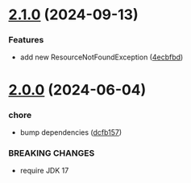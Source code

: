 # [2.1.0](https://github.com/gravitee-io/gravitee-fetcher-api/compare/2.0.0...2.1.0) (2024-09-13)


### Features

* add new ResourceNotFoundException ([4ecbfbd](https://github.com/gravitee-io/gravitee-fetcher-api/commit/4ecbfbdd4fb7f01c9f53c1b5041b56786dbc660e))

# [2.0.0](https://github.com/gravitee-io/gravitee-fetcher-api/compare/1.4.1...2.0.0) (2024-06-04)


### chore

* bump dependencies ([dcfb157](https://github.com/gravitee-io/gravitee-fetcher-api/commit/dcfb157dfbfad2ef7b3f4adc386fc48e9994086c))


### BREAKING CHANGES

* require JDK 17
